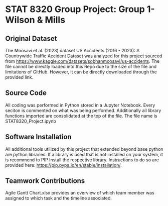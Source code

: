 # STAT 8320 Group Project: Group 1-Wilson & Mills

## Original Dataset
The Moosavi et al. (2023) dataset US Accidents (2016 - 2023): A Countrywide Traffic Accident Dataset was analyzed for this project sourced from https://www.kaggle.com/datasets/sobhanmoosavi/us-accidents.
The file cannot be directly loaded into this Repo due to the size of the file and limitations of GitHub. However, it can be directly downloaded through the provided link.

## Source Code
All coding was performed in Python stored in a Jupyter Notebook. Every seciton is commented on what was being performed. Additionally all library functions imported are consolidated at the top of the file.
The file name is STAT8320_Project.ipynb

## Software Installation
All additional tools utilized by this project that extended beyond base python are python libraries.
If a library is used that is not installed on your system, it is recommend to PIP Install the respective library. Instructions to do so are provided here: https://pip.pypa.io/en/stable/installation/. 

## Teamwork Contributions
Agile Gantt Chart.xlsx provides an overview of which team member was assigned to which task and the timeline associated.

